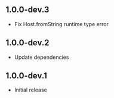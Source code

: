 ## 1.0.0-dev.3

- Fix Host.fromString runtime type error

## 1.0.0-dev.2

- Update dependencies

## 1.0.0-dev.1

- Initial release